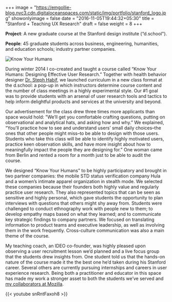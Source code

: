 +++
image = "https://emgollie-blog.nyc3.cdn.digitaloceanspaces.com/static/img/portfolio/stanford_logo.jpg"
showonlyimage = false
date = "2016-11-05T19:44:32+05:30"
title = "Stanford + Teaching UX Research"
draft = false
weight = 8
+++

**Project**: A new graduate course at the Stanford design institute (“d.school").
<!--more-->

**People**: 45 graduate students across business, engineering, humanities, and education schools; industry partner companies.

![Know Your Humans][1]

During winter 2014 I co-created and taught a course called “Know Your Humans: Designing Effective User Research.” Together with health behavior designer [Dr. Steph Habif](https://twitter.com/StephHabif), we launched curriculum in a new class format at the d.school: a pop-up in which instructors determine course content and the number of class meetings in a highly experimental style. Our #1 goal was to provide students with an arsenal of user research tools and tactics to help inform delightful products and services at the university and beyond. 

Our advertisement for the class drew three times more applicants than space would hold: "We’ll get you comfortable crafting questions, putting on observational and analytical hats, and asking how and why.” We explained, “You'll practice how to see and understand users’ small daily choices–the ones that other people might miss–to be able to design with those users. Students who take this class will be able to identify highly motivated users, practice keen observation skills, and have more insight about how to meaningfully impact the people they are designing for.” One woman came from Berlin and rented a room for a month just to be able to audit the course.

We designed “Know Your Humans" to be highly participatory and brought in two partner companies: the mobile STD status verification company Hula and a women’s intimate apparel organization in stealth mode. We selected these companies because their founders both highly value and regularly practice user research. They also represented topics that can be seen as sensitive and highly personal, which gave students the opportunity to plan interviews with questions that others might shy away from. Students were challenged to conduct ethnography work with people new to them; to develop empathy maps based on what they learned; and to communicate key strategic findings to company partners. We focused on translating information to product teams and executive leadership, as well as involving them in the work frequently. Cross-culture communication was also a main theme of the course. 

My teaching coach, an IDEO co-founder, was highly pleased upon observing a user recruitment lesson we’d planned and a live focus group that the students drew insights from. One student told us that the hands-on nature of the course made it the the best one he’d taken during his Stanford career. Several others are currently pursuing internships and careers in user experience research. Being both a practitioner and educator in this space has made my work a stronger asset to both the students we’ve served and [my collaborators at Mozilla](http://portfolio.emilygoligoski.com/Mozilla-Learner-Research).

{{< youtube snRntFaxoh8 >}}

[1]: https://emgollie-blog.nyc3.cdn.digitaloceanspaces.com/static/img/portfolio/stanford_teaching.png